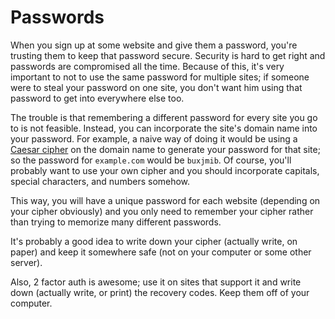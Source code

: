 Passwords
=========
When you sign up at some website and give them a password, you're trusting them
to keep that password secure. Security is hard to get right and passwords are
compromised all the time. Because of this, it's very important to not to use the
same password for multiple sites; if someone were to steal your password on one
site, you don't want him using that password to get into everywhere else too.

The trouble is that remembering a different password for every site you go to
is not feasible. Instead, you can incorporate the site's domain name into your
password. For example, a naive way of doing it would be using a
[Caesar cipher][0] on the domain name to generate your password for that site;
so the password for `example.com` would be `buxjmib`. Of course, you'll probably
want to use your own cipher and you should incorporate capitals, special
characters, and numbers somehow.

This way, you will have a unique password for each website (depending on your
cipher obviously) and you only need to remember your cipher rather than trying
to memorize many different passwords.

It's probably a good idea to write down your cipher (actually write, on paper)
and keep it somewhere safe (not on your computer or some other server).

Also, 2 factor auth is awesome; use it on sites that support it and write down
(actually write, or print) the recovery codes. Keep them off of your computer.


[0]: https://en.wikipedia.org/wiki/Caesar_cipher

